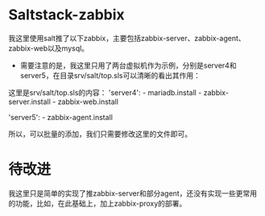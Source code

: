 # Saltstack-zabbix
我这里使用salt推了以下zabbix，主要包括zabbix-server、zabbix-agent、zabbix-web以及mysql。

- 需要注意的是，我这里只用了两台虚拟机作为示例，分别是server4和server5，在目录srv/salt/top.sls可以清晰的看出其作用：

这里是srv/salt/top.sls的内容：
  'server4':
    - mariadb.install
    - zabbix-server.install
    - zabbix-web.install

  'server5':
    - zabbix-agent.install

所以，可以批量的添加，我们只需要修改这里的文件即可。

#  待改进

我这里只是简单的实现了推zabbix-server和部分agent，还没有实现一些更常用的功能，比如，在此基础上，加上zabbix-proxy的部署。
